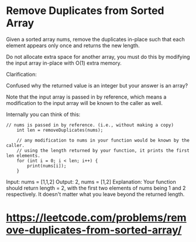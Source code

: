 # Remove Duplicates from Sorted Array
Given a sorted array nums, remove the duplicates in-place such that each element appears only once and returns the new length.

Do not allocate extra space for another array, you must do this by modifying the input array in-place with O(1) extra memory.

Clarification:

Confused why the returned value is an integer but your answer is an array?

Note that the input array is passed in by reference, which means a modification to the input array will be known to the caller as well.

Internally you can think of this:


    // nums is passed in by reference. (i.e., without making a copy)
        int len = removeDuplicates(nums);

        // any modification to nums in your function would be known by the caller.
        // using the length returned by your function, it prints the first len elements.
        for (int i = 0; i < len; i++) {
            print(nums[i]);
        }
Input: nums = [1,1,2]
Output: 2, nums = [1,2]
Explanation: Your function should return length = 2, with the first two elements of nums being 1 and 2 respectively. It doesn't matter what you leave beyond the returned length.

# https://leetcode.com/problems/remove-duplicates-from-sorted-array/